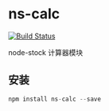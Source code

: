 # ns-calc

[![Build Status](https://travis-ci.org/node-stock/ns-calc.svg?branch=master)](https://www.travis-ci.org/node-stock/ns-calc)

node-stock 计算器模块

## 安装

```js
npm install ns-calc --save
```